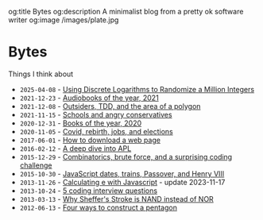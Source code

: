 og:title Bytes
og:description A minimalist blog from a pretty ok software writer
og:image /images/plate.jpg

# Bytes

Things I think about

* `2025-04-08` - [Using Discrete Logarithms to Randomize a Million Integers](/blog/randomize)
* `2021-12-23` - [Audiobooks of the year, 2021](/blog/books-2021)
* `2021-12-08` - [Outsiders, TDD, and the area of a polygon](/blog/room-area)
* `2021-11-15` - [Schools and angry conservatives](/blog/krause)
* `2020-12-31` - [Books of the year, 2020](/blog/books-2020)
* `2020-11-05` - [Covid, rebirth, jobs, and elections](/blog/rebirth)
* `2017-06-01` - [How to download a web page](/blog/download-webpage)
* `2016-02-12` - [A deep dive into APL](/blog/apl)
* `2015-12-29` - [Combinatorics, brute force, and a surprising coding challenge](/blog/combinatorics)
* `2015-10-30` - [JavaScript dates, trains, Passover, and Henry VIII](/blog/dates)
* `2013-11-26` - [Calculating e with Javascript](/blog/calculating-e) - update 2023-11-17
* `2013-10-24` - [5 coding interview questions](/blog/interview-questions)
* `2013-03-13` - [Why Sheffer's Stroke is NAND instead of NOR](/blog/nand)
* `2012-06-13` - [Four ways to construct a pentagon](/blog/pentagon)
